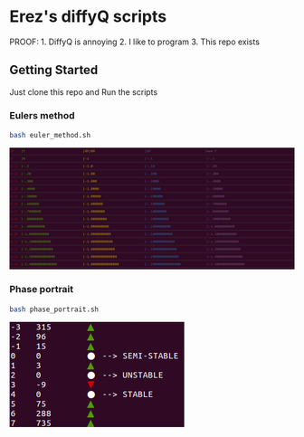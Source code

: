 # Erez's diffyQ scripts

PROOF:
	1. DiffyQ is annoying
	2. I like to program
	3. This repo exists

## Getting Started

Just clone this repo and Run the scripts

### Eulers method

```bash
bash euler_method.sh
```
![Eulers Method](data/EulerMethod.png)


### Phase portrait

```bash
bash phase_portrait.sh
```
![Phase Portrait](data/PhasePortrait.png)
